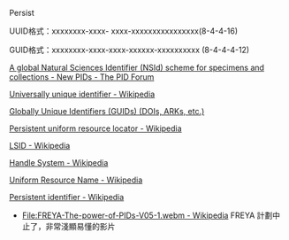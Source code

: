 Persist


UUID格式：xxxxxxxx-xxxx- xxxx-xxxxxxxxxxxxxxxx(8-4-4-16)

GUID格式：xxxxxxxx-xxxx-xxxx-xxxxxx-xxxxxxxxxx (8-4-4-4-12)

[A global Natural Sciences Identifier (NSId) scheme for specimens and collections - New PIDs - The PID Forum](https://pidforum.org/t/a-global-natural-sciences-identifier-nsid-scheme-for-specimens-and-collections/860)


[Universally unique identifier - Wikipedia](https://en.wikipedia.org/wiki/Universally_unique_identifier)

[​Globally Unique Identifiers (GUIDs) (DOIs, ARKs, etc.)​](https://library.si.edu/research/guids-help-make-your-data-findable)

[Persistent uniform resource locator - Wikipedia](https://en.wikipedia.org/wiki/Persistent_uniform_resource_locator)

[LSID - Wikipedia](https://en.wikipedia.org/wiki/LSID)

[Handle System - Wikipedia](https://en.wikipedia.org/wiki/Handle_System)

[Uniform Resource Name - Wikipedia](https://en.wikipedia.org/wiki/Uniform_Resource_Name)

[Persistent identifier - Wikipedia](https://en.wikipedia.org/wiki/Persistent_identifier)
 - [File:FREYA-The-power-of-PIDs-V05-1.webm - Wikipedia](https://en.wikipedia.org/wiki/File:FREYA-The-power-of-PIDs-V05-1.webm#file) FREYA 計劃中止了，非常淺顯易懂的影片
